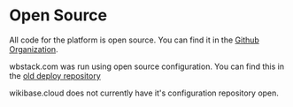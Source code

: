 # Open Source

All code for the platform is open source. You can find it in the [Github Organization](https://github.com/wbstack).

wbstack.com was run using open source configuration. You can find this in the [old deploy repository](https://github.com/wbtack/deploy)

wikibase.cloud does not currently have it's configuration repository open.
